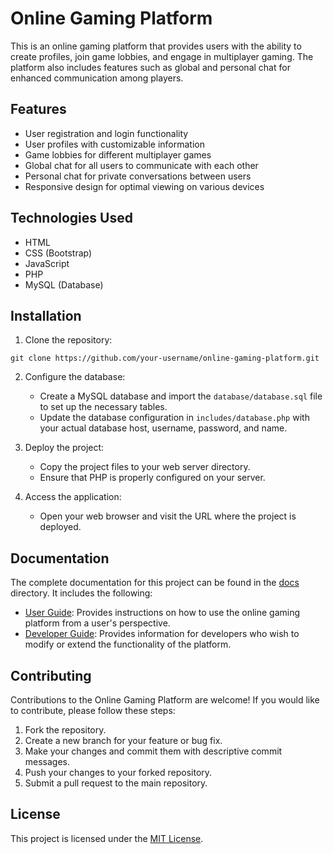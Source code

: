 # Online Gaming Platform

This is an online gaming platform that provides users with the ability to create profiles, join game lobbies, and engage in multiplayer gaming. The platform also includes features such as global and personal chat for enhanced communication among players.

## Features

- User registration and login functionality
- User profiles with customizable information
- Game lobbies for different multiplayer games
- Global chat for all users to communicate with each other
- Personal chat for private conversations between users
- Responsive design for optimal viewing on various devices

## Technologies Used

- HTML
- CSS (Bootstrap)
- JavaScript
- PHP
- MySQL (Database)

## Installation

1. Clone the repository:

```
git clone https://github.com/your-username/online-gaming-platform.git
```

2. Configure the database:
   - Create a MySQL database and import the `database/database.sql` file to set up the necessary tables.
   - Update the database configuration in `includes/database.php` with your actual database host, username, password, and name.

3. Deploy the project:
   - Copy the project files to your web server directory.
   - Ensure that PHP is properly configured on your server.

4. Access the application:
   - Open your web browser and visit the URL where the project is deployed.

## Documentation

The complete documentation for this project can be found in the [docs](docs) directory. It includes the following:

- [User Guide](docs/user-guide.md): Provides instructions on how to use the online gaming platform from a user's perspective.
- [Developer Guide](docs/developer-guide.md): Provides information for developers who wish to modify or extend the functionality of the platform.

## Contributing

Contributions to the Online Gaming Platform are welcome! If you would like to contribute, please follow these steps:

1. Fork the repository.
2. Create a new branch for your feature or bug fix.
3. Make your changes and commit them with descriptive commit messages.
4. Push your changes to your forked repository.
5. Submit a pull request to the main repository.

## License

This project is licensed under the [MIT License](LICENSE).
